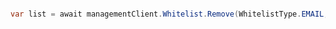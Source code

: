 ```python

```

```csharp
var list = await managementClient.Whitelist.Remove(WhitelistType.EMAIL, new string[] { "test@test.com" });
```

```java

```

```php

```
